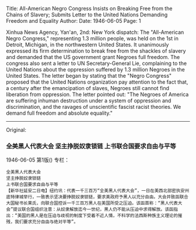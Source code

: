 Title: All-American Negro Congress Insists on Breaking Free from the Chains of Slavery; Submits Letter to the United Nations Demanding Freedom and Equality
Author:
Date: 1946-06-05
Page: 1

Xinhua News Agency, Yan'an, 2nd: New York dispatch: The "All-American Negro Congress," representing 1.3 million people, was held on the 1st in Detroit, Michigan, in the northwestern United States. It unanimously expressed its firm determination to break free from the shackles of slavery and demanded that the US government grant Negroes full freedom. The congress also sent a letter to UN Secretary-General Lie, complaining to the United Nations about the oppression suffered by 1.3 million Negroes in the United States. The letter began by stating that the "Negro Congress" proposed that the United Nations organization pay attention to the fact that, a century after the emancipation of slaves, Negroes still cannot find liberation from oppression. The letter pointed out: "The Negroes of America are suffering inhuman destruction under a system of oppression and discrimination, and the ravages of unscientific fascist racist theories. We demand full freedom and absolute equality."



<hr /> 

Original: 


### 全美黑人代表大会  坚主挣脱奴隶锁链  上书联合国要求自由与平等

1946-06-05
第1版()
专栏：

    全美黑人代表大会
    坚主挣脱奴隶锁链
    上书联合国要求自由与平等
    【新华社延安二日电】纽约讯：代表一千三百万“全美黑人代表大会”，一日在美西北部密执安州底特律城举行，一致表示坚决要挣脱奴隶锁链，要求美政府予黑人以充分自由。大会并致函联合大国秘书长莱氏，向联合国控诉一千三百万黑人在美国所受之压迫。该函首称：“黑人代表大会”提议联合国组织注意：从奴隶解放迄今一世纪，黑人仍不能从压迫中求得解放。该函指出：“美国的黑人是在压迫与歧视的制度下受着不近人情，不科学的法西斯种族主义理论的摧残，我们要求充分自由与绝对平等”。
